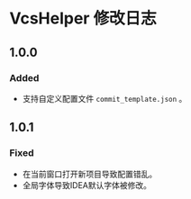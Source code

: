 <!-- Keep a Changelog guide -> https://keepachangelog.com -->

# VcsHelper 修改日志

## 1.0.0
### Added
- 支持自定义配置文件 `commit_template.json` 。

## 1.0.1
### Fixed
- 在当前窗口打开新项目导致配置错乱。
- 全局字体导致IDEA默认字体被修改。
